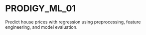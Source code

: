 # PRODIGY_ML_01
Predict house prices with regression using preprocessing, feature engineering, and model evaluation.

